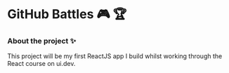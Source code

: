 # GitHub Battles :video_game: :trophy:

### About the project :sparkles:

This project will be my first ReactJS app I build whilst working through the React course on ui.dev. 
